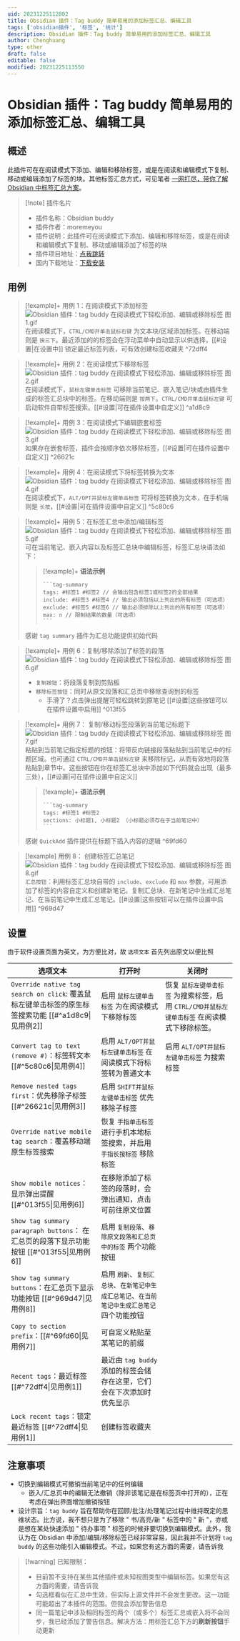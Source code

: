 ```yaml
---
uid: 20231225112802
title: Obsidian 插件：Tag buddy 简单易用的添加标签汇总、编辑工具
tags: ['obsidian插件', '标签', '统计']
description: Obsidian 插件：Tag buddy 简单易用的添加标签汇总、编辑工具
author: Chenghuang
type: other
draft: false
editable: false
modified: 20231225113550
---
```


# Obsidian 插件：Tag buddy 简单易用的添加标签汇总、编辑工具

## 概述

此插件可在在阅读模式下添加、编辑和移除标签，或是在阅读和编辑模式下复制、移动或编辑添加了标签的块。其他标签汇总方式，可见笔者 [一网打尽，带你了解 Obsidian 中标签汇总方案]( https://pkmer.cn/show/20231127165619 )。

> [!note] 插件名片
> - 插件名称：Obsidian buddy
> - 插件作者：moremeyou
> - 插件说明：此插件可在阅读模式下添加、编辑和移除标签，或是在阅读和编辑模式下复制、移动或编辑添加了标签的块
> - 插件项目地址：[点我跳转](https://github.com/moremeyou/Obsidian-Tag-Buddy)
> - 国内下载地址：[下载安装](https://pkmer.cn/products/plugin/pluginMarket/?tag-buddy)

## 用例

> [!example]+ 用例 1：在阅读模式下添加标签
> ![Obsidian 插件：tag buddy 在阅读模式下轻松添加、编辑或移除标签 图1.gif](https://cdn.pkmer.cn/images/Obsidian%20%E6%8F%92%E4%BB%B6%EF%BC%9Atag%20buddy%20%E5%9C%A8%E9%98%85%E8%AF%BB%E6%A8%A1%E5%BC%8F%E4%B8%8B%E8%BD%BB%E6%9D%BE%E6%B7%BB%E5%8A%A0%E3%80%81%E7%BC%96%E8%BE%91%E6%88%96%E7%A7%BB%E9%99%A4%E6%A0%87%E7%AD%BE%20%E5%9B%BE1.gif!pkmer)
> 在阅读模式下，`CTRL/CMD并单击鼠标右键` 为文本块/区域添加标签。在移动端则是 `按三下`。最近添加的的标签会在浮动菜单中自动显示以供选择，[[#设置|在设置中]] 锁定最近标签列表，可有效创建标签收藏夹 ^72dff4

> [!example]+ 用例 2：在阅读模式下移除标签
> ![Obsidian 插件：tag buddy 在阅读模式下轻松添加、编辑或移除标签 图2.gif](https://cdn.pkmer.cn/images/Obsidian%20%E6%8F%92%E4%BB%B6%EF%BC%9Atag%20buddy%20%E5%9C%A8%E9%98%85%E8%AF%BB%E6%A8%A1%E5%BC%8F%E4%B8%8B%E8%BD%BB%E6%9D%BE%E6%B7%BB%E5%8A%A0%E3%80%81%E7%BC%96%E8%BE%91%E6%88%96%E7%A7%BB%E9%99%A4%E6%A0%87%E7%AD%BE%20%E5%9B%BE2.gif!pkmer)
> 在阅读模式下，`鼠标左键单击标签` 可移除当前笔记、嵌入笔记/块或由插件生成的标签汇总块中的标签。在移动端则是 `按两下`。`CTRL/CMD并单击鼠标左键` 可启动软件自带标签搜索。[[#设置|可在插件设置中自定义]] ^a1d8c9

> [!example]+ 用例 3：在阅读模式下编辑嵌套标签
> ![Obsidian 插件：tag buddy 在阅读模式下轻松添加、编辑或移除标签 图3.gif](https://cdn.pkmer.cn/images/Obsidian%20%E6%8F%92%E4%BB%B6%EF%BC%9Atag%20buddy%20%E5%9C%A8%E9%98%85%E8%AF%BB%E6%A8%A1%E5%BC%8F%E4%B8%8B%E8%BD%BB%E6%9D%BE%E6%B7%BB%E5%8A%A0%E3%80%81%E7%BC%96%E8%BE%91%E6%88%96%E7%A7%BB%E9%99%A4%E6%A0%87%E7%AD%BE%20%E5%9B%BE3.gif!pkmer)
> 如果存在嵌套标签，插件会按顺序依次移除标签，[[#设置|可在插件设置中自定义]] ^26621c

> [!example]+ 用例 4：在阅读模式下将标签转换为文本
> ![Obsidian 插件：tag buddy 在阅读模式下轻松添加、编辑或移除标签 图4.gif](https://cdn.pkmer.cn/images/Obsidian%20%E6%8F%92%E4%BB%B6%EF%BC%9Atag%20buddy%20%E5%9C%A8%E9%98%85%E8%AF%BB%E6%A8%A1%E5%BC%8F%E4%B8%8B%E8%BD%BB%E6%9D%BE%E6%B7%BB%E5%8A%A0%E3%80%81%E7%BC%96%E8%BE%91%E6%88%96%E7%A7%BB%E9%99%A4%E6%A0%87%E7%AD%BE%20%E5%9B%BE4.gif!pkmer)
> 在阅读模式下，`ALT/OPT并鼠标左键单击标签` 可将标签转换为文本，在手机端则是 `长按`，[[#设置|可在插件设置中自定义]] ^5c80c6

> [!example]+ 用例 5：在标签汇总中添加/编辑标签
> ![Obsidian 插件：tag buddy 在阅读模式下轻松添加、编辑或移除标签 图5.gif](https://cdn.pkmer.cn/images/Obsidian%20%E6%8F%92%E4%BB%B6%EF%BC%9Atag%20buddy%20%E5%9C%A8%E9%98%85%E8%AF%BB%E6%A8%A1%E5%BC%8F%E4%B8%8B%E8%BD%BB%E6%9D%BE%E6%B7%BB%E5%8A%A0%E3%80%81%E7%BC%96%E8%BE%91%E6%88%96%E7%A7%BB%E9%99%A4%E6%A0%87%E7%AD%BE%20%E5%9B%BE5.gif!pkmer)
> 可在当前笔记、嵌入内容以及标签汇总块中编辑标签，标签汇总块语法如下：
>
>> [!example]+ **语法示例**
>>
>> ````
>> ```tag-summary
>> tags: #标签1 #标签2 // 会输出包含标签1或标签2的全部结果
>> include: #标签3 #标签4 // 输出必须包括以上列出的所有标签（可选项）
>> exclude: #标签5 #标签6 // 输出必须排除以上列出的所有标签（可选项）
>> max: n // 限制结果的数量（可选项）
>> ```
>> ````
>
> 感谢 `tag summary` 插件为汇总功能提供初始代码

> [!example]+ 用例 6：复制/移除添加了标签的段落
> ![Obsidian 插件：tag buddy 在阅读模式下轻松添加、编辑或移除标签 图6.gif](https://cdn.pkmer.cn/images/Obsidian%20%E6%8F%92%E4%BB%B6%EF%BC%9Atag%20buddy%20%E5%9C%A8%E9%98%85%E8%AF%BB%E6%A8%A1%E5%BC%8F%E4%B8%8B%E8%BD%BB%E6%9D%BE%E6%B7%BB%E5%8A%A0%E3%80%81%E7%BC%96%E8%BE%91%E6%88%96%E7%A7%BB%E9%99%A4%E6%A0%87%E7%AD%BE%20%E5%9B%BE6.gif!pkmer)
> - `复制按钮`：将段落复制到剪贴板
> - `移除标签按钮`：同时从原文段落和汇总页中移除查询到的标签
> 	- 手滑了？点击弹出提醒可轻松跳转到原笔记
> [[#设置|这些按钮可以在插件设置中启用]] ^013f55

> [!example]+ 用例 7： 复制/移动标签段落到当前笔记标题下
> ![Obsidian 插件：tag buddy 在阅读模式下轻松添加、编辑或移除标签 图7.gif](https://cdn.pkmer.cn/images/Obsidian%20%E6%8F%92%E4%BB%B6%EF%BC%9Atag%20buddy%20%E5%9C%A8%E9%98%85%E8%AF%BB%E6%A8%A1%E5%BC%8F%E4%B8%8B%E8%BD%BB%E6%9D%BE%E6%B7%BB%E5%8A%A0%E3%80%81%E7%BC%96%E8%BE%91%E6%88%96%E7%A7%BB%E9%99%A4%E6%A0%87%E7%AD%BE%20%E5%9B%BE7.gif!pkmer)
> 粘贴到当前笔记指定标题的按钮：将带反向链接段落粘贴到当前笔记中的标题区域。也可通过 `CTRL/CMD并单击鼠标左键` 来移除标记，从而有效地将段落粘贴到章节中。这些按钮在你在标签汇总块中添加如下代码就会出现（最多三处），[[#设置|可在插件设置中自定义]]
>
>> [!example]+ **语法示例**
>>
>> ````
>> ```tag-summary
>> tags: #标签1 #标签2 
>> sections: 小标题1, 小标题2 （小标题必须存在于当前笔记中）
>> ```
>> ````
>
> 感谢 `QuickAdd` 插件提供在标题下插入内容的逻辑 ^69fd60

> [!example] 用例 8： 创建标签汇总笔记
> ![Obsidian 插件：tag buddy 在阅读模式下轻松添加、编辑或移除标签 图8.gif](https://cdn.pkmer.cn/images/Obsidian%20%E6%8F%92%E4%BB%B6%EF%BC%9Atag%20buddy%20%E5%9C%A8%E9%98%85%E8%AF%BB%E6%A8%A1%E5%BC%8F%E4%B8%8B%E8%BD%BB%E6%9D%BE%E6%B7%BB%E5%8A%A0%E3%80%81%E7%BC%96%E8%BE%91%E6%88%96%E7%A7%BB%E9%99%A4%E6%A0%87%E7%AD%BE%20%E5%9B%BE8.gif!pkmer)
>`汇总按钮`：利用标签汇总块自带的 `include`、`exclude` 和 `max` 参数，可用添加了标签的内容自定义和创建新笔记。复制汇总块、在新笔记中生成汇总笔记、在当前笔记中生成汇总笔记。[[#设置|这些按钮可以在插件设置中启用]] ^969d47

## 设置

由于软件设置页面为英文，为方便比对，故 `选项文本` 首先列出原文以便比照

|选项文本|打开时|关闭时|
|--------------|--------------|--------------|
|`Override native tag search on click`: 覆盖鼠标左键单击标签的原生标签搜索功能 [[#^a1d8c9\|见用例2]]|启用 `鼠标左键单击标签` 为在阅读模式下移除标签|恢复 `鼠标左键单击标签` 为搜索标签，启用 `CTRL/CMD并鼠标左键单击标签` 在阅读模式下移除标签。|
|`Convert tag to text (remove #)`：标签转文本 [[#^5c80c6\|见用例4]]|启用 `ALT/OPT并鼠标左键单击标签` 在阅读模式下将标签转为普通文本|启用 `ALT/OPT并鼠标左键单击标签` 为搜索标签|
|`Remove nested tags first`：优先移除子标签 [[#^26621c\|见用例3]]|启用 `SHIFT并鼠标左键单击标签` 优先移除子标签|
|`Override native mobile tag search`：覆盖移动端原生标签搜索|恢复 `手指单击标签` 进行手机本地标签搜索，并启用 `手指长按标签` 移除标签|
|`Show mobile notices`：显示弹出提醒 [[#^013f55\|见用例6]]|在移除添加了标签的段落时，会弹出通知，点击可前往原文位置||
|`Show tag summary paragraph buttons`： 在汇总页的段落下显示功能按钮 [[#^013f55\|见用例6]]|启用 `复制段落`、`移除原文段落和汇总页中的标签` 两个功能按钮||
|`Show tag summary buttons`：在汇总页下显示功能按钮 [[#^969d47\|见用例8]]|启用 `刷新`、`复制汇总块`、`在新笔记中生成汇总笔记`、`在当前笔记中生成汇总笔记` 四个功能按钮||
|`Copy to section prefix`：[[#^69fd60\|见用例7]]|可自定义粘贴至某笔记的前缀||
|`Recent tags`：最近标签 [[#^72dff4\|见用例1]]|最近由 `tag buddy` 添加的标签会储存在这里，它们会在下次添加时优先显示||
|`Lock recent tags`：锁定最近标签 [[#^72dff4\|见用例1]]|创建标签收藏夹||

## 注意事项

- 切换到编辑模式可撤销当前笔记中的任何编辑
	- 嵌入/汇总页中的编辑无法撤销（除非该笔记是在标签页中打开的），正在考虑在弹出界面增加撤销按钮
- 设计宗旨：`tag buddy` 旨在帮助你在回顾/批注/处理笔记过程中维持既定的思维状态。比方说，我不想只是为了移除 " 书/高亮/新 " 标签中的 " 新 "，亦或是想在某处快速添加 " 待办事项 " 标签的时候非要切换到编辑模式。此外，我认为在 Obsidian 中添加/编辑/移除标签已经非常容易，因此我并不计划将 `tag buddy` 的这些功能引入编辑模式。不过，如果您有这方面的需要，请告诉我

> [!warning] 已知限制：
> - 目前暂不支持在某些其他插件或未知视图类型中编辑标签。如果您有这方面的需要，请告诉我
> - 勾选框看似在汇总中生效，但实际上源文件并不会发生更改。这一功能可能超出了本插件的范围。但我会添加警告信息
> - 同一篇笔记中涉及相同标签的两个（或多个）标签汇总或嵌入将不会同步，我已经添加了警告信息。解决方法：用标签汇总下方的**刷新按钮**手动更新